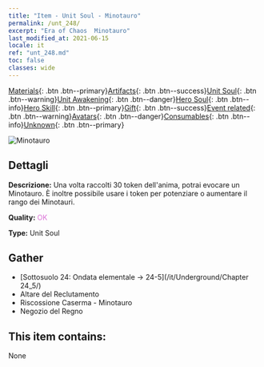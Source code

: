 ```yaml
---
title: "Item - Unit Soul - Minotauro"
permalink: /unt_248/
excerpt: "Era of Chaos  Minotauro"
last_modified_at: 2021-06-15
locale: it
ref: "unt_248.md"
toc: false
classes: wide
---
```

 [Materials](/ItemsIT/){: .btn .btn--primary}[Artifacts](/ItemsIT/Artifacts/){: .btn .btn--success}[Unit Soul](/ItemsIT/UnitSoul/){: .btn .btn--warning}[Unit Awakening](/ItemsIT/UnitAwakening/){: .btn .btn--danger}[Hero Soul](/ItemsIT/HeroSoul/){: .btn .btn--info}[Hero Skill](/ItemsIT/HeroSkill/){: .btn .btn--primary}[Gift](/ItemsIT/Gift/){: .btn .btn--success}[Event related](/ItemsIT/Events/){: .btn .btn--warning}[Avatars](/ItemsIT/Avatars/){: .btn .btn--danger}[Consumables](/ItemsIT/Consumables/){: .btn .btn--info}[Unknown](/ItemsIT/Unknown/){: .btn .btn--primary}

 ![Minotauro](/images/u/ti_niutouguai.jpg)

## Dettagli
 **Descrizione:** Una volta raccolti 30 token dell'anima, potrai evocare un Minotauro. È inoltre possibile usare i token per potenziare o aumentare il rango dei Minotauri.

 **Quality:** <span style="color: #DA70D6">OK</span>

 **Type:** Unit Soul

## Gather

*    [Sottosuolo 24: Ondata elementale -> 24-5](/it/Underground/Chapter 24_5/) 
*    Altare del Reclutamento 
*    Riscossione Caserma - Minotauro 
*    Negozio del Regno 

## This item contains:

  None

